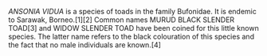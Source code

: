 _ANSONIA VIDUA_ is a species of toads in the family Bufonidae. It is endemic to Sarawak, Borneo.[1][2] Common names MURUD BLACK SLENDER TOAD[3] and WIDOW SLENDER TOAD have been coined for this little known species. The latter name refers to the black colouration of this species and the fact that no male individuals are known.[4]

